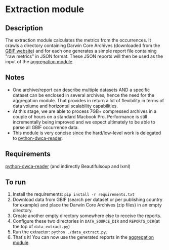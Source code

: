 # Extraction module

## Description

The extraction module calculates the metrics from the occurrences. It crawls a directory containing Darwin Core Archives (downloaded from the [GBIF website](http://www.gbif.org)) and for each one generates a simple report file containing "raw metrics" in JSON format. These JSON reports will then be used as the input of the [aggregation module](../aggregation_module).

## Notes

* One archive/report can describe multiple datasets AND a specific dataset can be enclosed in several archives, hence the need for the aggregation module. That provides in return a lot of flexibility in terms of data volume and horizontal scalability capabilities.
* At this stage, we are able to process 7GB+ compressed archives in a couple of hours on a standard Macbook Pro. Performance is still incrementally being improved and we expect ultimately to be able to parse all GBIF occurrence data.
* This module is very concise since the hard/low-level work is delegated to [python-dwca-reader](http://python-dwca-reader.readthedocs.org/).

## Requirements

[python-dwca-reader](http://python-dwca-reader.readthedocs.org/) (and indirectly Beautifulsoup and lxml)

## To run

1. Install the requirements: `pip install -r requirements.txt`
2. Download data from GBIF (search per dataset or per publishing country for example) and place the Darwin Core Archives (zip files) in an empty directory.
3. Create another empty directory somewhere else to receive the reports.
4. Configure these two directories in `DATA_SOURCE_DIR` and `REPORTS_DIR`(at the top of `data_extract.py`)
5. Run the extractor: `python ./data_extract.py`.
6. That's it! You can now use the generated reports in the [aggregation module](../aggregation_module).
